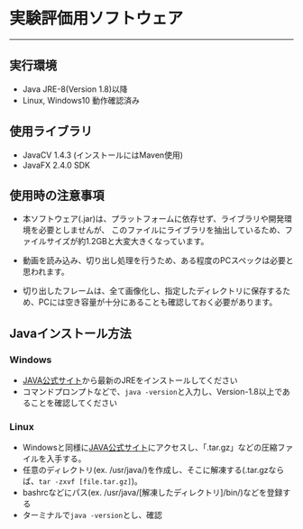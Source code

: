 # 実験評価用ソフトウェア
-----------------------------

## 実行環境
- Java JRE-8(Version 1.8)以降
- Linux, Windows10 動作確認済み


## 使用ライブラリ
- JavaCV 1.4.3 (インストールにはMaven使用)
- JavaFX 2.4.0 SDK


## 使用時の注意事項
- 本ソフトウェア(.jar)は、プラットフォームに依存せず、ライブラリや開発環境を必要としませんが、
このファイルにライブラリを抽出しているため、ファイルサイズが約1.2GBと大変大きくなっています。

- 動画を読み込み、切り出し処理を行うため、ある程度のPCスペックは必要と思われます。

- 切り出したフレームは、全て画像化し、指定したディレクトリに保存するため、PCには空き容量が十分にあることも確認しておく必要があります。


## Javaインストール方法
### Windows
- [JAVA公式サイト](https://java.com/ja/download/)から最新のJREをインストールしてください
- コマンドプロンプトなどで、`java -version`と入力し、Version-1.8以上であることを確認してください

### Linux
- Windowsと同様に[JAVA公式サイト](https://java.com/ja/download/)にアクセスし、「.tar.gz」などの圧縮ファイルを入手する。
- 任意のディレクトリ(ex. /usr/java/)を作成し、そこに解凍する(.tar.gzならば、`tar -zxvf [file.tar.gz]`)。
- bashrcなどにパス(ex. /usr/java/[解凍したディレクトリ]/bin/)などを登録する
- ターミナルで`java -version`とし、確認


